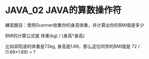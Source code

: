 # JAVA_02  JAVA的算数操作符
練習題目：使用Scanner收集你的身高体重，并计算出你的BMI值是多少

BMI的计算公式是 体重(kg) / (身高*身高)

比如邱阳波的体重是72kg, 身高是1.69，那么这位同学的BMI就是
72 / (1.69*1.69) = ?
